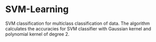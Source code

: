 # SVM-Learning

SVM classification for multiclass classification of data. The algorithm calculates the accuracies for SVM classifier with Gaussian kernel and polynomial kernel of degree 2. 